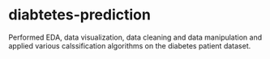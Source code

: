 # diabtetes-prediction

Performed EDA, data visualization, data cleaning and data manipulation and applied various calssification algorithms on the diabetes patient dataset.
